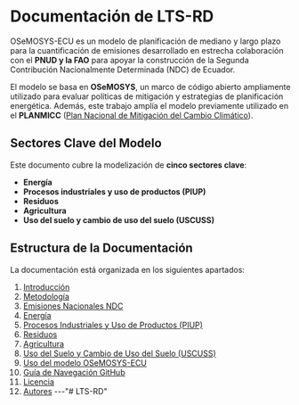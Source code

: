 # Documentación de LTS-RD

OSeMOSYS-ECU es un modelo de planificación de mediano y largo plazo para la cuantificación de emisiones desarrollado en estrecha colaboración con el **PNUD y la FAO** para apoyar la construcción de la Segunda Contribución Nacionalmente Determinada (NDC) de Ecuador.

El modelo se basa en **OSeMOSYS**, un marco de código abierto ampliamente utilizado para evaluar políticas de mitigación y estrategias de planificación energética. Además, este trabajo amplía el modelo previamente utilizado en el **PLANMICC** ([Plan Nacional de Mitigación del Cambio Climático](https://github.com/PLANMICC/OSeMOSYS_Ecuador)).

## Sectores Clave del Modelo

Este documento cubre la modelización de **cinco sectores clave**:

- **Energía**
- **Procesos industriales y uso de productos (PIUP)**
- **Residuos**
- **Agricultura**
- **Uso del suelo y cambio de uso del suelo (USCUSS)**

## Estructura de la Documentación

La documentación está organizada en los siguientes apartados:
1. [Introducción](https://github.com/clg-admin/ECU_NDC/blob/main/docs/introduccion.rst)
2. [Metodología](https://github.com/clg-admin/ECU_NDC/blob/main/docs/metodologia.rst./docs/metodologia)
3. [Emisiones Nacionales NDC](https://github.com/clg-admin/ECU_NDC/blob/main/docs/nacionales.rst)
4. [Energía](https://github.com/clg-admin/ECU_NDC/blob/main/docs/0_energia/index.rst)
5. [Procesos Industriales y Uso de Productos (PIUP)](https://github.com/clg-admin/ECU_NDC/blob/main/docs/1_piup/index.rst)
6. [Residuos](https://github.com/clg-admin/ECU_NDC/blob/main/docs/2_residuos/index.rst)
7. [Agricultura](https://github.com/clg-admin/ECU_NDC/blob/main/docs/3_agricultura/index.rst)
8. [Uso del Suelo y Cambio de Uso del Suelo (USCUSS)](https://github.com/clg-admin/ECU_NDC/blob/main/docs/4_uscuss/index.rst)
9. [Uso del modelo OSeMOSYS-ECU](https://github.com/clg-admin/ECU_NDC/blob/main/docs/4_uscuss/index.rst)
10. [Guía de Navegación GitHub](https://github.com/clg-admin/ECU_NDC/blob/main/docs/guia.rst)
11. [Licencia](https://github.com/clg-admin/ECU_NDC/blob/main/docs/license.rst)
12. [Autores](https://github.com/clg-admin/ECU_NDC/blob/main/docs/authors.rst)
---"# LTS-RD" 
